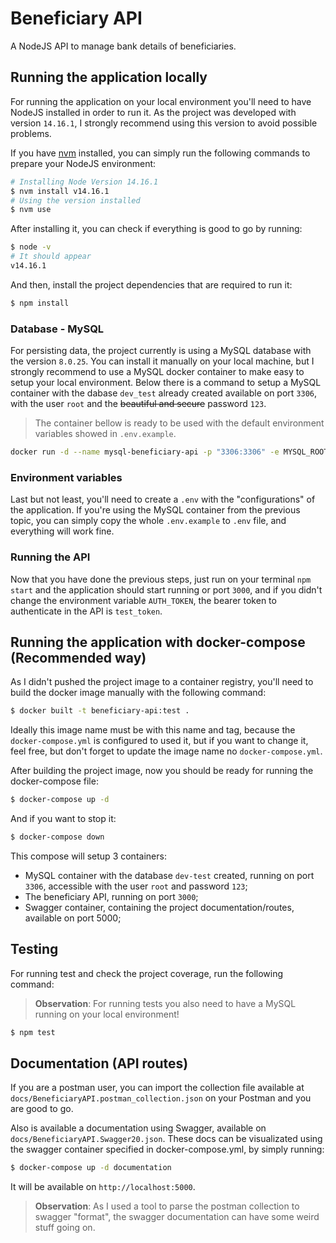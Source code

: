 # Beneficiary API

A NodeJS API to manage bank details of beneficiaries.

## Running the application locally

For running the application on your local environment you'll need to have NodeJS installed in order to run it. As the project was developed with version `14.16.1`, I strongly recommend using this version to avoid possible problems.

If you have [nvm](https://github.com/nvm-sh/nvm) installed, you can simply run the following commands to prepare your NodeJS environment:

```bash
# Installing Node Version 14.16.1
$ nvm install v14.16.1
# Using the version installed
$ nvm use
```

After installing it, you can check if everything is good to go by running:

```bash
$ node -v
# It should appear
v14.16.1
```

And then, install the project dependencies that are required to run it:

```bash
$ npm install
```

### Database - MySQL

For persisting data, the project currently is using a MySQL database with the version `8.0.25`. You can install it manually on your local machine, but I strongly recommend to use a MySQL docker container to make easy to setup your local environment. Below there is a command to setup a MySQL container with the dabase `dev_test` already created available on port `3306`, with the user `root` and the ~~beautiful and secure~~ password `123`.

> The container bellow is ready to be used with the default environment variables showed in `.env.example`.

```bash
docker run -d --name mysql-beneficiary-api -p "3306:3306" -e MYSQL_ROOT_PASSWORD=123 -e MYSQL_DATABASE=dev_test mysql:8.0.25
```

### Environment variables

Last but not least, you'll need to create a `.env` with the "configurations" of the application. If you're using the MySQL container from the previous topic, you can simply copy the whole `.env.example` to `.env` file, and everything will work fine.

### Running the API

Now that you have done the previous steps, just run on your terminal `npm start` and the application should start running or port `3000`, and if you didn't change the environment variable `AUTH_TOKEN`, the bearer token to authenticate in the API is `test_token`.

## Running the application with docker-compose (Recommended way)

As I didn't pushed the project image to a container registry, you'll need to build the docker image manually with the following command:

```bash
$ docker built -t beneficiary-api:test .
```

Ideally this image name must be with this name and tag, because the `docker-compose.yml` is configured to used it, but if you want to change it, feel free, but don't forget to update the image name no `docker-compose.yml`.

After building the project image, now you should be ready for running the docker-compose file:

```bash
$ docker-compose up -d
```

And if you want to stop it:

```bash
$ docker-compose down
```

This compose will setup 3 containers:

- MySQL container with the database `dev-test` created, running on port `3306`, accessible with the user `root` and password `123`;
- The beneficiary API, running on port `3000`;
- Swagger container, containing the project documentation/routes, available on port 5000;

## Testing

For running test and check the project coverage, run the following command:

> **Observation**: For running tests you also need to have a MySQL running on your local environment!

```bash
$ npm test
```

## Documentation (API routes)

If you are a postman user, you can import the collection file available at `docs/BeneficiaryAPI.postman_collection.json` on your Postman and you are good to go.

Also is available a documentation using Swagger, available on `docs/BeneficiaryAPI.Swagger20.json`. These docs can be visualizated using the swagger container specified in docker-compose.yml, by simply running:

```bash
$ docker-compose up -d documentation
```

It will be available on `http://localhost:5000`.

> **Observation**: As I used a tool to parse the postman collection to swagger "format", the swagger documentation can have some weird stuff going on.
